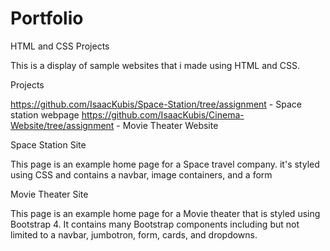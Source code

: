 # Portfolio
HTML and CSS Projects

This is a display of sample websites that i made using HTML and CSS.

Projects

https://github.com/IsaacKubis/Space-Station/tree/assignment - Space station webpage
https://github.com/IsaacKubis/Cinema-Website/tree/assignment - Movie Theater Website

Space Station Site

This page is an example home page for a Space travel company. it's styled using CSS and contains a navbar,
image containers, and a form

Movie Theater Site

This page is an example home page for a Movie theater that is styled using Bootstrap 4. It contains many Bootstrap
components including but not limited to a navbar, jumbotron, form, cards, and dropdowns.
